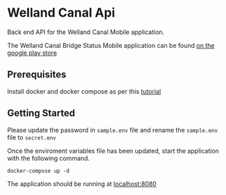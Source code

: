 # Welland Canal Api

Back end API for the Welland Canal Mobile application.

The Welland Canal Bridge Status Mobile application can be found [on the google play store](https://play.google.com/store/apps/details?id=com.nextappointments.wellandcanal&hl=en)

## Prerequisites

Install docker and docker compose as per this [tutorial](https://www.digitalocean.com/community/tutorials/how-to-install-docker-compose-on-ubuntu-16-04)

## Getting Started

Please update the password in `sample.env` file and rename the `sample.env` file to `secret.env`

Once the enviroment variables file has been updated, start the application with the following command.

`docker-compose up -d`

The application should be running at [localhost:8080](http://localhost:8080)
